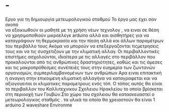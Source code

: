 # -
Εργο για τη δημιουργία μετεωρολογικού σταθμού 
Το έργο μας έχει σαν σκοπό  
να εξοικιωθούν οι μαθητέ με τη χρήση νέων τεχνολογ , να ειναι σε θέση να χρησιμοποθιούν μικροελεγκ arduino  αλλά και αισθητήρες 
για να καταγράφουν τη θερμοκρασία και την πίεση αλλά και άλλων παραμέτρων του περιβάλλο τους
Ακόμα να μπορούν να επεξεργαζονται τιςμετρησεις τους και να τις συσχετιζουν με την κλιματική αλλαγ.
Οι περιβαλλοντικές επιστήμες ασχολούνται, ιδιαίτερα με τις αλλαγές στο περιβάλλον που προκαλούνται από τις ανθρώπινες δραστηριότητες, καθώς και τις άμεσες και τις μακροπρόθεσμες συνέπειές τους στην ευημερία των ζωντανών οργανισμών, συμπεριλαμβανομένων των ανθρώπων
Αρα ειναι επιτακτική η αναγκη  στην επικοιμενη κλιματική αλλαγήνα να καταγραφεται και να αξιογογειται οι κλιματικες παραμετρους ενός τόπ.
Ο τόπος αυτός θα είναι το περιβαλλον του Καλλιτεχνικου Σχολειου Ηρακλείου το οποίο βρίσκεται στη περιοοχή των Γουβών.Στο χώρο του σχολειου θα κατασκευαστεί ο μετεωρολογικος σταθμός .
τα υλικά τα οποία θα χρειαστούν θα είναι
1 arduino 
2 waveshare  Environme




